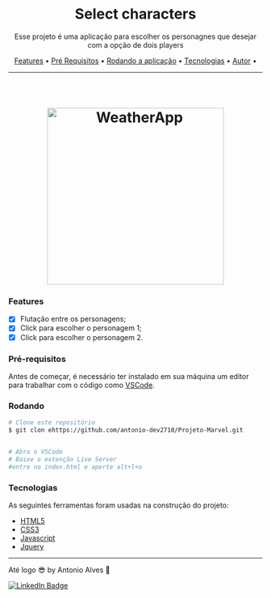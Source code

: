 <h1 align="center">Select characters</h1>

<p align="center">Esse projeto é uma aplicação para escolher os personagnes que desejar com a opção de dois players</p>

<p align="center">
 <a href="#features">Features</a> •
 <a href="#pré-requisitos">Pré Requisitos</a> •
 <a href="#rodando-o-mobile">Rodando a aplicação</a> •
 <a href="#tecnologias">Tecnologias</a> •
 <a href="https://www.linkedin.com/in/antonio-alves-56b6b11a9/" target="_blank">Autor</a> •
</p>

---

<br>


<h1 align="center">
  <img alt="WeatherApp" title="WeatherApp" src="https://github.com/antonio-dev2710/Projeto-Marvel-MapadevWeek/blob/main/src/imagens/gifExemploProjeto.gif" height="350"  width="350" />
  

</h1>


### Features

- [x] Flutação entre os personagens;
- [x] Click para escolher o personagem 1;
- [x] Click para escolher o personagem 2.

### Pré-requisitos

Antes de começar, é necessário ter instalado em sua máquina um editor para trabalhar com o código como [VSCode](https://code.visualstudio.com/).



### Rodando

```bash
# Clone este repositório
$ git clon ehttps://github.com/antonio-dev2710/Projeto-Marvel.git


# Abra o VSCode
# Baixe o extenção Live Server
#entre no index.html e aperte alt+l+o

```


### Tecnologias

As seguintes ferramentas foram usadas na construção do projeto:

- [HTML5](https://www.typescriptlang.org/)
- [CSS3](https://reactnative.dev/)
- [Javascript](https://openweathermap.org/api)
- [Jquery](https://pt-br.reactjs.org/docs/context.html)



---
Até logo 😎 by Antonio Alves 👋

[![LinkedIn Badge](https://img.shields.io/badge/-Antonio-blue?style=flat-square&logo=Linkedin&logoColor=white&link=https://www.linkedin.com/in/arthurpc03/)](https://www.linkedin.com/in/antonio-alves-56b6b11a9/)

 
